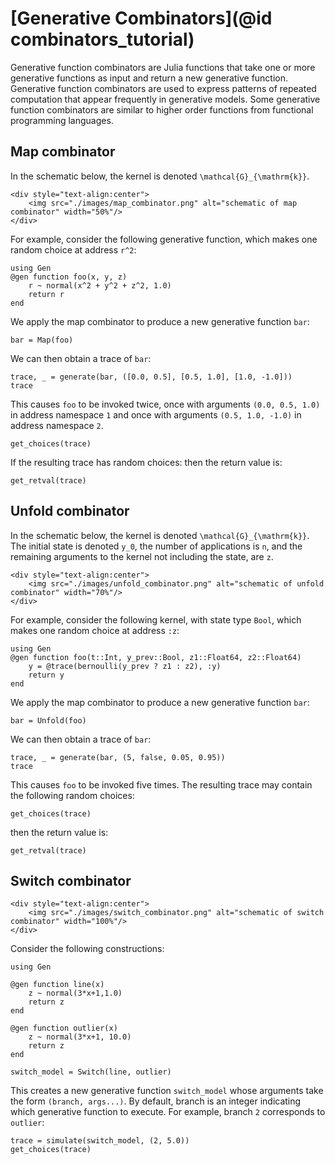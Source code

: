 # [Generative Combinators](@id combinators_tutorial)

Generative function combinators are Julia functions that take one or more generative functions as input and return a new generative function. Generative function combinators are used to express patterns of repeated computation that appear frequently in generative models. Some generative function combinators are similar to higher order functions from functional programming languages.

## Map combinator

In the schematic below, the kernel is denoted ``\mathcal{G}_{\mathrm{k}}``.
```@raw html
<div style="text-align:center">
    <img src="./images/map_combinator.png" alt="schematic of map combinator" width="50%"/>
</div>
```

For example, consider the following generative function, which makes one random choice at address `r^2`:
```@example map_combinator
using Gen
@gen function foo(x, y, z)
    r ~ normal(x^2 + y^2 + z^2, 1.0)
    return r
end
```
We apply the map combinator to produce a new generative function `bar`:
```@example map_combinator
bar = Map(foo)
```
We can then obtain a trace of `bar`:
```@example map_combinator
trace, _ = generate(bar, ([0.0, 0.5], [0.5, 1.0], [1.0, -1.0]))
trace
```
This causes `foo` to be invoked twice, once with arguments `(0.0, 0.5, 1.0)` in address namespace `1` and once with arguments `(0.5, 1.0, -1.0)` in address namespace `2`.

```@example map_combinator
get_choices(trace)
```
If the resulting trace has random choices:
then the return value is:

```@example map_combinator
get_retval(trace)
```

## Unfold combinator

In the schematic below, the kernel is denoted ``\mathcal{G}_{\mathrm{k}}``.
The initial state is denoted ``y_0``, the number of applications is ``n``, and the remaining arguments to the kernel not including the state, are ``z``.
```@raw html
<div style="text-align:center">
    <img src="./images/unfold_combinator.png" alt="schematic of unfold combinator" width="70%"/>
</div>
```

For example, consider the following kernel, with state type `Bool`, which makes one random choice at address `:z`:
```@example unfold_combinator
using Gen
@gen function foo(t::Int, y_prev::Bool, z1::Float64, z2::Float64)
    y = @trace(bernoulli(y_prev ? z1 : z2), :y)
    return y
end
```
We apply the map combinator to produce a new generative function `bar`:
```@example unfold_combinator
bar = Unfold(foo)
```
We can then obtain a trace of `bar`:
```@example unfold_combinator
trace, _ = generate(bar, (5, false, 0.05, 0.95))
trace
```
This causes `foo` to be invoked five times.
The resulting trace may contain the following random choices:
```@example unfold_combinator
get_choices(trace)
```
then the return value is:
```@example unfold_combinator
get_retval(trace)
```

## Switch combinator

```@raw html
<div style="text-align:center">
    <img src="./images/switch_combinator.png" alt="schematic of switch combinator" width="100%"/>
</div>
```

Consider the following constructions:

```@setup switch_combinator
using Gen
```

```@example switch_combinator
@gen function line(x)
    z ~ normal(3*x+1,1.0)
    return z
end

@gen function outlier(x)
    z ~ normal(3*x+1, 10.0)
    return z
end

switch_model = Switch(line, outlier)
```

This creates a new generative function `switch_model` whose arguments take the form `(branch, args...)`. By default,
branch is an integer indicating which generative function to execute. For example, branch `2` corresponds to `outlier`:

```@example switch_combinator
trace = simulate(switch_model, (2, 5.0))
get_choices(trace)
```
